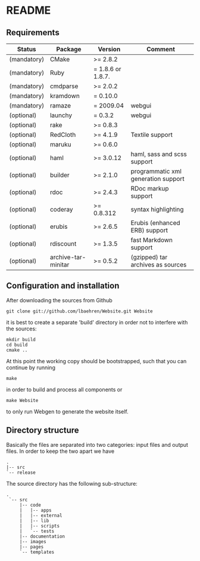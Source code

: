 README
======

Requirements
------------

 | Status       | Package    | Version            | Comment         |
 |--------------|------------|--------------------|-----------------|
 | (mandatory)  | CMake      | >= 2.8.2           |                 |
 | (mandatory)  | Ruby       |  = 1.8.6 or 1.8.7. |                 |
 | (mandatory)  | cmdparse   | >= 2.0.2           |                 |
 | (mandatory)  | kramdown   |  = 0.10.0          |                 |
 | (mandatory)  | ramaze     |  = 2009.04         | webgui          |
 | (optional)   | launchy    |  = 0.3.2           | webgui          |
 | (optional)   | rake       | >= 0.8.3           |                 |
 | (optional)   | RedCloth   | >= 4.1.9           | Textile support |
 | (optional)   | maruku     | >= 0.6.0           |                 |
 | (optional)   | haml       | >= 3.0.12    | haml, sass and scss support |
 | (optional)   | builder    | >= 2.1.0     | programmatic xml generation support |
 | (optional)   | rdoc       | >= 2.4.3     | RDoc markup support |
 | (optional)   | coderay    | >= 0.8.312   | syntax highlighting |
 | (optional)   | erubis     | >= 2.6.5     | Erubis (enhanced ERB) support |
 | (optional)   | rdiscount  | >= 1.3.5     | fast Markdown support |
 | (optional)   | archive-tar-minitar | >= 0.5.2 | (gzipped) tar archives as sources |

Configuration and installation
------------------------------

After downloading the sources from Github

    git clone git://github.com/lbaehren/Website.git Website

it is best to create a separate 'build' directory in order not to interfere with the sources:

    mkdir build
    cd build
    cmake ..

At this point the working copy should be bootstrapped, such that you can continue by running

    make

in order to build and process all components or

    make Website

to only run Webgen to generate the website itself.

Directory structure
-------------------

Basically the files are separated into two categories: input files and output
files. In order to keep the two apart we have

    .
    |-- src
    `-- release

The source directory has the following sub-structure:

    .
     `-- src
         |-- code
         |   |-- apps
         |   |-- external
         |   |-- lib
         |   |-- scripts
         |   `-- tests
         |-- documentation
         |-- images
         |-- pages
         `-- templates
